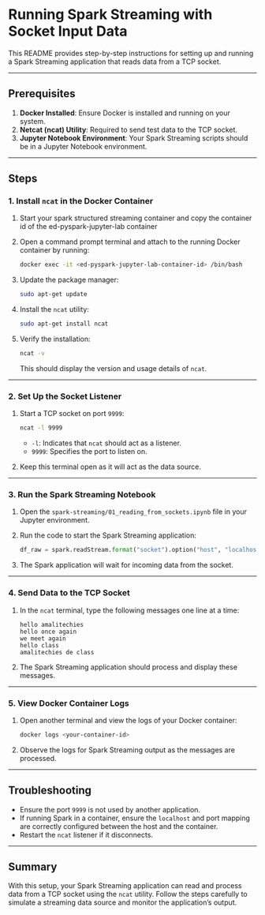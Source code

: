 
# Running Spark Streaming with Socket Input Data

This README provides step-by-step instructions for setting up and running a Spark Streaming application that reads data from a TCP socket.

---

## Prerequisites
1. **Docker Installed**: Ensure Docker is installed and running on your system.
2. **Netcat (ncat) Utility**: Required to send test data to the TCP socket.
3. **Jupyter Notebook Environment**: Your Spark Streaming scripts should be in a Jupyter Notebook environment.

---

## Steps

### 1. Install `ncat` in the Docker Container

1. Start your spark structured streaming container and copy the container id of the ed-pyspark-jupyter-lab container

2. Open a command prompt terminal and attach to the running Docker container by running:

   ```bash
   docker exec -it <ed-pyspark-jupyter-lab-container-id> /bin/bash
   ```

3. Update the package manager:
   ```bash
   sudo apt-get update
   ```

3. Install the `ncat` utility:
   ```bash
   sudo apt-get install ncat
   ```

4. Verify the installation:
   ```bash
   ncat -v
   ```
   This should display the version and usage details of `ncat`.

---

### 2. Set Up the Socket Listener
1. Start a TCP socket on port `9999`:

   ```bash
   ncat -l 9999
   ```
   - `-l`: Indicates that `ncat` should act as a listener.
   - `9999`: Specifies the port to listen on.

2. Keep this terminal open as it will act as the data source.

---

### 3. Run the Spark Streaming Notebook
1. Open the `spark-streaming/01_reading_from_sockets.ipynb` file in your Jupyter environment.
2. Run the code to start the Spark Streaming application:
   ```python
   df_raw = spark.readStream.format("socket").option("host", "localhost").option("port", "9999").load()
   ```

3. The Spark application will wait for incoming data from the socket.

---

### 4. Send Data to the TCP Socket
1. In the `ncat` terminal, type the following messages one line at a time:
   ```
   hello amalitechies
   hello once again
   we meet again
   hello class
   amalitechies de class
   ```

2. The Spark Streaming application should process and display these messages.

---

### 5. View Docker Container Logs
1. Open another terminal and view the logs of your Docker container:
   ```bash
   docker logs <your-container-id>
   ```

2. Observe the logs for Spark Streaming output as the messages are processed.

---

## Troubleshooting
- Ensure the port `9999` is not used by another application.
- If running Spark in a container, ensure the `localhost` and port mapping are correctly configured between the host and the container.
- Restart the `ncat` listener if it disconnects.

---

## Summary
With this setup, your Spark Streaming application can read and process data from a TCP socket using the `ncat` utility. Follow the steps carefully to simulate a streaming data source and monitor the application’s output.

